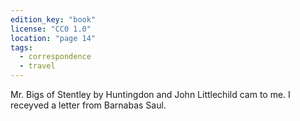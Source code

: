 ```yaml
---
edition_key: "book"
license: "CC0 1.0"
location: "page 14"
tags:
  - correspondence
  - travel
---
```

Mr.
Bigs of Stentley by Huntingdon and John Littlechild cam to me.
I receyved a letter from Barnabas Saul.
